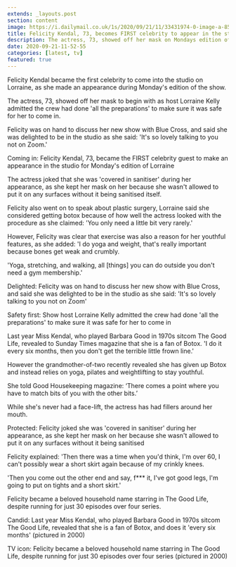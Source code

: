 ```yaml
---
extends: _layouts.post
section: content
image: https://i.dailymail.co.uk/1s/2020/09/21/11/33431974-0-image-a-85_1600684807839.jpg 
title: Felicity Kendal, 73, becomes FIRST celebrity to appear in the studio for Lorraine 
description: The actress, 73, showed off her mask on Mondays edition of the show as host Lorraine Kelly admitted the crew had done all the preparations to make sure it was safe for her to come in. 
date: 2020-09-21-11-52-55 
categories: [latest, tv] 
featured: true 
--- 
```

Felicity Kendal became the first celebrity to come into the studio on Lorraine, as she made an appearance during Monday's edition of the show.

The actress, 73, showed off her mask to begin with as host Lorraine Kelly admitted the crew had done 'all the preparations' to make sure it was safe for her to come in.

Felicity was on hand to discuss her new show with Blue Cross, and said she was delighted to be in the studio as she said: 'It's so lovely talking to you not on Zoom.'

Coming in: Felicity Kendal, 73, became the FIRST celebrity guest to make an appearance in the studio for Monday's edition of Lorraine

The actress joked that she was 'covered in sanitiser' during her appearance, as she kept her mask on her because she wasn't allowed to put it on any surfaces without it being sanitised itself.

Felicity also went on to speak about plastic surgery, Lorraine said she considered getting botox because of how well the actress looked with the procedure as she claimed: 'You only need a little bit very rarely.'

However, Felicity was clear that exercise was also a reason for her youthful features, as she added: 'I do yoga and weight, that's really important because bones get weak and crumbly.

'Yoga, stretching, and walking, all [things] you can do outside you don't need a gym membership.' 

Delighted: Felicity was on hand to discuss her new show with Blue Cross, and said she was delighted to be in the studio as she said: 'It's so lovely talking to you not on Zoom'

Safety first: Show host Lorraine Kelly admitted the crew had done 'all the preparations' to make sure it was safe for her to come in

Last year Miss Kendal, who played Barbara Good in 1970s sitcom The Good Life, revealed to Sunday Times magazine that she is a fan of Botox. 'I do it every six months, then you don't get the terrible little frown line.'

However the grandmother-of-two recently revealed she has given up Botox and instead relies on yoga, pilates and weightlifting to stay youthful. 

She told Good Housekeeping magazine: ‘There comes a point where you have to match bits of you with the other bits.’   

While she's never had a face-lift, the actress has had fillers around her mouth.

Protected: Felicity joked she was 'covered in sanitiser' during her appearance, as she kept her mask on her because she wasn't allowed to put it on any surfaces without it being sanitised

Felicity explained: 'Then there was a time when you'd think, I'm over 60, I can't possibly wear a short skirt again because of my crinkly knees.

'Then you come out the other end and say, f*** it, I've got good legs, I'm going to put on tights and a short skirt.' 

Felicity became a beloved household name starring in The Good Life, despite running for just 30 episodes over four series.

Candid: Last year Miss Kendal, who played Barbara Good in 1970s sitcom The Good Life, revealed that she is a fan of Botox, and does it 'every six months' (pictured in 2000)

TV icon: Felicity became a beloved household name starring in The Good Life, despite running for just 30 episodes over four series (pictured in 2000)

